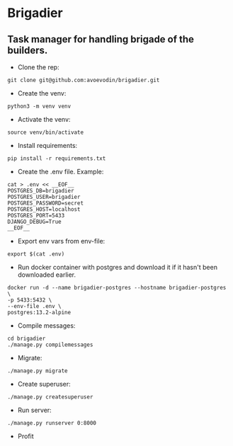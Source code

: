 # Brigadier
## Task manager for handling brigade of the builders.

* Clone the rep:
```shell
git clone git@github.com:avoevodin/brigadier.git
```
* Create the venv:
```shell
python3 -m venv venv
```
* Activate the venv:
```shell
source venv/bin/activate
```
* Install requirements:
```shell
pip install -r requirements.txt
```
* Create the .env file. Example:
```shell
cat > .env << __EOF__
POSTGRES_DB=brigadier
POSTGRES_USER=brigadier
POSTGRES_PASSWORD=secret
POSTGRES_HOST=localhost
POSTGRES_PORT=5433
DJANGO_DEBUG=True
__EOF__
```
* Export env vars from env-file:
```shell
export $(cat .env)
```
* Run docker container with postgres and download it
if it hasn't been downloaded earlier.
```shell
docker run -d --name brigadier-postgres --hostname brigadier-postgres \
-p 5433:5432 \
--env-file .env \
postgres:13.2-alpine
```
* Compile messages:
```shell
cd brigadier
./manage.py compilemessages
```
* Migrate:
```shell
./manage.py migrate
```
* Create superuser:
```shell
./manage.py createsuperuser
```
* Run server:
```shell
./manage.py runserver 0:8000
```
* Profit